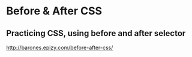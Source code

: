# Before & After CSS
Practicing CSS, using before and after selector
---
http://barones.epizy.com/before-after-css/